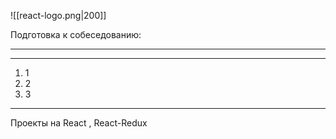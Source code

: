 ![[react-logo.png|200]]

Подготовка к собеседованию:
___
___
1. 1
2. 2
3. 3

___
Проекты на React , React-Redux